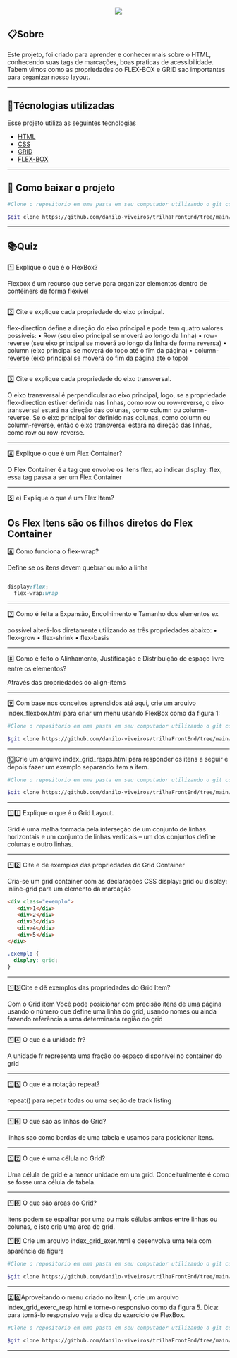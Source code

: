 <h1 align="center"><img src="https://ik.imagekit.io/ye92oytkqhhm/Sem_título_zEMc7QNMv.png?updatedAt=1637672480064"></h1>


## 📋Sobre

Este projeto, foi criado para aprender e conhecer mais sobre o HTML, conhecendo suas tags de marcações, boas praticas de acessibilidade.
Tabem vimos como as propriedades do FLEX-BOX e GRID sao importantes para organizar nosso layout.

---

## 🚀Técnologias utilizadas

Esse projeto utiliza as seguintes tecnologias

- [HTML](https://www.w3schools.com/html/)
- [CSS](www.w3schools.com/css/default.asp)
- [GRID](https://developer.mozilla.org/pt-BR/docs/Web/CSS/CSS_Grid_Layout/Basic_Concepts_of_Grid_Layout)
- [FLEX-BOX](https://developer.mozilla.org/pt-BR/docs/Web/CSS/CSS_Flexible_Box_Layout/Basic_Concepts_of_Flexbox)

---

## 💼 Como baixar o projeto

```bash
#Clone o repositorio em uma pasta em seu computador utilizando o git com o código abaixo: 

$git clone https://github.com/danilo-viveiros/trilhaFrontEnd/tree/main/Desafio3

```
---

## 📚Quiz

1️⃣  Explique o que é o FlexBox?  

Flexbox é um recurso que serve para organizar elementos dentro de contêiners de forma flexível

---
2️⃣ Cite e explique cada propriedade do eixo principal.    

flex-direction define a direção do eixo principal e pode tem quatro valores possíveis:
•	Row (seu eixo principal se moverá ao longo da linha)
•	row-reverse (seu eixo principal se moverá ao longo da linha de forma reversa)
•	column (eixo principal se moverá do topo até o fim da página)
•	column-reverse (eixo principal se moverá do fim da página  até o topo)




---

3️⃣ Cite e explique cada propriedade do eixo transversal.

O eixo transversal é perpendicular ao eixo principal, logo, se a propriedade flex-direction estiver definida nas linhas, como row ou row-reverse, o eixo transversal estará na direção das colunas, como column ou column-reverse.
Se o eixo principal for definido nas colunas, como column ou column-reverse, então o eixo transversal estará na direção das linhas, como row ou row-reverse.


---

4️⃣ Explique o que é um Flex Container?

O Flex Container é a tag que envolve os itens flex, ao indicar display: flex, essa tag passa a ser um Flex Container

---

5️⃣ e) Explique o que é um Flex Item?

Os Flex Itens são os filhos diretos do Flex Container
---
6️⃣ Como funciona o flex-wrap?

Define se os itens devem quebrar ou não a linha

```CSS

display:flex;
  flex-wrap:wrap


```

---

7️⃣ Como é feita a Expansão, Encolhimento e Tamanho dos elementos ex

possível alterá-los diretamente utilizando as três propriedades abaixo:
•	flex-grow 
•	flex-shrink 
•	flex-basis 

---

8️⃣ Como é feito o Alinhamento, Justificação e Distribuição de espaço livre entre os elementos?

Através das propriedades do align-items

---

9️⃣ Com base nos conceitos aprendidos até aqui, crie um arquivo index_flexbox.html para criar um menu usando FlexBox como da figura 1:

```bash
#Clone o repositorio em uma pasta em seu computador utilizando o git com o código abaixo: 

$git clone https://github.com/danilo-viveiros/trilhaFrontEnd/tree/main/Desafio3

```

---

🔟Crie um arquivo index_grid_resps.html para responder os itens a seguir e depois fazer um exemplo separando item a item.

```bash
#Clone o repositorio em uma pasta em seu computador utilizando o git com o código abaixo: 

$git clone https://github.com/danilo-viveiros/trilhaFrontEnd/tree/main/Desafio3

```

---

1️⃣1️⃣ Explique o que é o Grid Layout.

Grid é uma malha formada pela interseção de um conjunto de linhas horizontais e um conjunto de linhas verticais – um dos conjuntos define colunas e outro linhas.

---

1️⃣2️⃣ Cite e dê exemplos das propriedades do Grid Container

Cria-se um grid container com as declarações CSS display: grid ou display: inline-grid para um elemento da marcação

```HTML
<div class="exemplo">
   <div>1</div>
   <div>2</div>
   <div>3</div>
   <div>4</div>
   <div>5</div>
</div>

```

```CSS
.exemplo {
  display: grid;
}

```
---

1️⃣3️⃣Cite e dê exemplos das propriedades do Grid Item?

Com o Grid item Você pode posicionar com precisão itens de uma página usando o número que define uma linha do grid, usando nomes ou ainda fazendo referência a uma determinada região do grid

---

1️⃣4️⃣ O que é a unidade fr?

A unidade fr representa uma fração do espaço disponível no container do grid

---

1️⃣5️⃣ O que é a notação repeat?

repeat() para repetir todas ou uma seção de track listing

---

1️⃣6️⃣ O que são as linhas do Grid?

linhas sao como bordas de uma tabela e usamos para posicionar itens.

---

1️⃣7️⃣ O que é uma célula no Grid?

Uma célula de grid é a menor unidade em um grid. Conceitualmente é como se fosse uma célula de tabela. 

---

1️⃣8️⃣ O que são áreas do Grid?

Itens podem se espalhar por uma ou mais células ambas entre linhas ou colunas, e isto cria uma área de grid.

1️⃣9️⃣ Crie  um  arquivo  index_grid_exer.html  e  desenvolva  uma  tela  com  aparência  da  figura 

```bash
#Clone o repositorio em uma pasta em seu computador utilizando o git com o código abaixo: 

$git clone https://github.com/danilo-viveiros/trilhaFrontEnd/tree/main/Desafio3

```
---

2️⃣0️⃣Aproveitando o menu criado no item I, crie um arquivo index_grid_exerc_resp.html e torne-o responsivo como da figura 5. Dica: para torná-lo responsivo veja a dica do exercício de FlexBox.

```bash
#Clone o repositorio em uma pasta em seu computador utilizando o git com o código abaixo: 

$git clone https://github.com/danilo-viveiros/trilhaFrontEnd/tree/main/Desafio3

```
---



